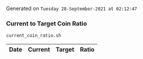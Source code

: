 Generated on `Tuesday 28-September-2021 at 02:12:47`

### Current to Target Coin Ratio
`current_coin_ratio.sh`

Date|Current|Target|Ratio
---|---|---|---
